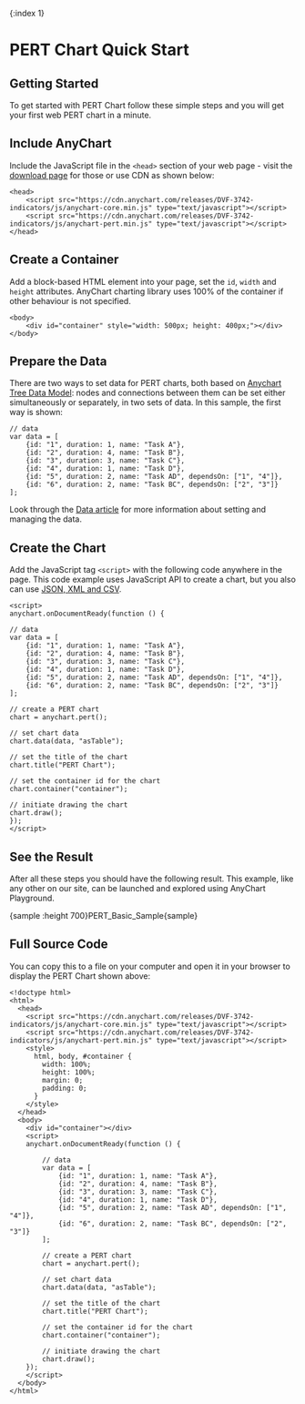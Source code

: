 {:index 1}
# PERT Chart Quick Start

## Getting Started

To get started with PERT Chart follow these simple steps and you will get your first web PERT chart in a minute.

## Include AnyChart

Include the JavaScript file in the `<head>` section of your web page - visit the [download page](../Quick_Start/Downloading_AnyChart) for those or use CDN as shown below:

```
<head>
    <script src="https://cdn.anychart.com/releases/DVF-3742-indicators/js/anychart-core.min.js" type="text/javascript"></script>
    <script src="https://cdn.anychart.com/releases/DVF-3742-indicators/js/anychart-pert.min.js" type="text/javascript"></script>
</head>
```

## Create a Container

Add a block-based HTML element into your page, set the `id`, `width` and `height` attributes. AnyChart charting library uses 100% of the container if other behaviour is not specified. 

```
<body>
    <div id="container" style="width: 500px; height: 400px;"></div>
</body>
```

## Prepare the Data

There are two ways to set data for PERT charts, both based on [Anychart Tree Data Model](../Working_with_Data/Tree_Data_Model): nodes and connections between them can be set either simultaneously or separately, in two sets of data. In this sample, the first way is shown:

```
// data
var data = [
    {id: "1", duration: 1, name: "Task A"},
    {id: "2", duration: 4, name: "Task B"},
    {id: "3", duration: 3, name: "Task C"},
    {id: "4", duration: 1, name: "Task D"},
    {id: "5", duration: 2, name: "Task AD", dependsOn: ["1", "4"]},
    {id: "6", duration: 2, name: "Task BC", dependsOn: ["2", "3"]}
];
```

Look through the [Data article](Data) for more information about setting and managing the data.

## Create the Chart

Add the JavaScript tag `<script>` with the following code anywhere in the  page. 
This code example uses JavaScript API to create a chart, but you also can use [JSON, XML and CSV](../Working_with_Data/Supported_Data_Formats). 

```
<script>
anychart.onDocumentReady(function () {
	   
// data
var data = [
	{id: "1", duration: 1, name: "Task A"},
	{id: "2", duration: 4, name: "Task B"},
	{id: "3", duration: 3, name: "Task C"},
	{id: "4", duration: 1, name: "Task D"},
	{id: "5", duration: 2, name: "Task AD", dependsOn: ["1", "4"]},
	{id: "6", duration: 2, name: "Task BC", dependsOn: ["2", "3"]}
];

// create a PERT chart
chart = anychart.pert();

// set chart data
chart.data(data, "asTable");

// set the title of the chart
chart.title("PERT Chart");

// set the container id for the chart
chart.container("container");

// initiate drawing the chart
chart.draw();
});
</script>
```

## See the Result

After all these steps you should have the following result. This example, like any other on our site, can be launched and explored using AnyChart Playground.

{sample :height 700}PERT\_Basic\_Sample{sample}

## Full Source Code

You can copy this to a file on your computer and open it in your browser to display the PERT Chart shown above:

```
<!doctype html>
<html>
  <head>
    <script src="https://cdn.anychart.com/releases/DVF-3742-indicators/js/anychart-core.min.js" type="text/javascript"></script>
    <script src="https://cdn.anychart.com/releases/DVF-3742-indicators/js/anychart-pert.min.js" type="text/javascript"></script>
    <style>
      html, body, #container {
        width: 100%;
        height: 100%;
        margin: 0;
        padding: 0;
      }
    </style>
  </head>
  <body>
    <div id="container"></div>
    <script>
	anychart.onDocumentReady(function () {
		   
		// data
		var data = [
		    {id: "1", duration: 1, name: "Task A"},
		    {id: "2", duration: 4, name: "Task B"},
		    {id: "3", duration: 3, name: "Task C"},
		    {id: "4", duration: 1, name: "Task D"},
		    {id: "5", duration: 2, name: "Task AD", dependsOn: ["1", "4"]},
		    {id: "6", duration: 2, name: "Task BC", dependsOn: ["2", "3"]}
		];

		// create a PERT chart
		chart = anychart.pert();

		// set chart data
		chart.data(data, "asTable");

		// set the title of the chart
		chart.title("PERT Chart");

		// set the container id for the chart
		chart.container("container");

		// initiate drawing the chart
		chart.draw();
	});
    </script>
  </body>
</html>
```